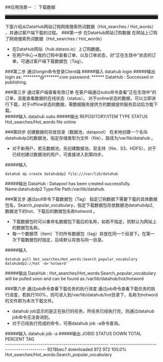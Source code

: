 ##应用场景一 ： 下载数据
<br>
<hr style=" height:12px;border:none;border-top:4px solid #A9A9A9;" /> 
下面介绍从DataHub网站订购网络搜索热词数据（Hot_searches / Hot_words） ，并通过客户端下载的过程。
###第一步 在DataHub网站订购数据
在网站上订购了网络搜索热词数据（Hot_searches / Hot_words）  

* 在DataHub网站（hub.dataos.io）上订购数据。
* 在用户中心->我的订购中查看订单、以及订单状态，对“正在生效中”状态的订单，可通过客户端下载数据包（Tag）。   


###第二步 通过longin命令登录Client端
#####输入
	datahub login
#####输出	  
	login as: ********@*******.com
	password: ******
	DataHub : Successed in publishing.
  
###第三步 通过客户端查看有效订单
在客户端通过subs命令查看“正在生效中”的订单，且能查看数据的在线状态（status）。  对于online状态的数据，可以立即进行下载，对于offline状态的数据，需数据服务提供方的数据提供服务启动后方能下载。  
#####输入
	datahub subs
#####输出
  	 REPOSITORY/ITEM         TYPE        STATUS     
  	 Hot_searches/Hot_words  file        online   

###第四步 创建数据的存放目录（数据池，datapool）
在本地创建一个名叫datahubdp2的数据池，指定存储类型为文件（file），路径为/var/lib/datahub 。 

* 对于新用户，若无数据池，先创建数据池，现支持（file、S3、HDFS）。对于已经创建过数据池的用户，可直接进入到第四步。  


#####输入  

	datahub dp create datahubdp2 file:///var/lib/datahub
#####输出
	DataHub : Datapool has been created successfully. 	Name:datahubdp2 Type:file Path:/var/lib/datahub.  
	  
###第五步 通过pull命令下载数据包（Tag）
指定订购数据下需要下载的具体数据包名，Search_popular_vocabulary，指定下载数据包存放数据池datahubdp2,数据池下的hot、下载后的数据包名称hotword 。 

* 下载数据包时可以重命名数据包下载后的名称，如若不指定，则默认为网站上的数据包名称。
* 每一个数据项（item）下的所有数据包（tag）存放在同一个目录下。在第一次下载数据包时指定，后续默认存放与同一目录。  


#####输入  

	datahub pull Hot_searches/Hot_words:Search_popular_vocabulary datahubdp2://hot -d='hotword'
#####输出
	DataHub : Hot_searches/Hot_words:Search_popular_vocabulary will be pulled soon and can be found as /var/lib/datahub/hot/hotword 

###第六步  通过job命令查看下载任务的执行进度
通过job命令查看下载任务的执行进度，若执行100%，则可进入到/var/lib/datahub/hot目录下，名称为hotword的文件即为本次下载文件。  

* datahub job显示的是正在执行的任务，所任务已经执行完，则通过datahub job命令无法查询到。
* 对于已经执行完成的命令，可用datahub job -a命令查询。  

#####输入
	datahub job -a
#####输出
	JOBID   STATUS              	DOWN      	TOTAL     	PERCENT   	TAG       
	-----------------------------------------------------	---------------------------------------------
	9218bec7	downloaded          	972       	972       	100.0%	Hot_searches/Hot_words:Search_popular_vocabulary